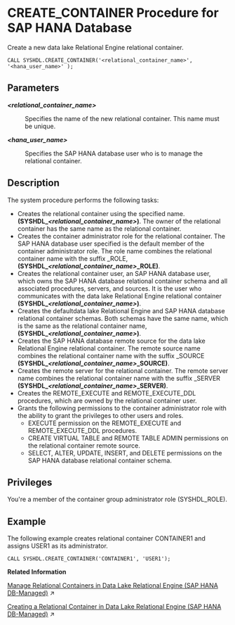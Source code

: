 <!-- loio05a5d3bfe1d14dd5807b9f4ac2e759f3 -->

# CREATE\_CONTAINER Procedure for SAP HANA Database

Create a new data lake Relational Engine relational container.



```
CALL SYSHDL.CREATE_CONTAINER('<relational_container_name>', '<hana_user_name>' ); 
```



<a name="loio05a5d3bfe1d14dd5807b9f4ac2e759f3__section_dj3_45x_cjb"/>

## Parameters


<dl>
<dt><b>

*<relational\_container\_name\>*

</b></dt>
<dd>

Specifies the name of the new relational container. This name must be unique.



</dd><dt><b>

*<hana\_user\_name\>*

</b></dt>
<dd>

Specifies the SAP HANA database user who is to manage the relational container.



</dd>
</dl>



<a name="loio05a5d3bfe1d14dd5807b9f4ac2e759f3__section_zhc_rnx_cjb"/>

## Description

The system procedure performs the following tasks:

-   Creates the relational container using the specified name. **\(SYSHDL\_*<relational\_container\_name\>*\)**. The owner of the relational container has the same name as the relational container.
-   Creates the container administrator role for the relational container. The SAP HANA database user specified is the default member of the container administrator role. The role name combines the relational container name with the suffix \_ROLE, **\(SYSHDL\_*<relational\_container\_name\>*\_ROLE\)**.
-   Creates the relational container user, an SAP HANA database user, which owns the SAP HANA database relational container schema and all associated procedures, servers, and sources. It is the user who communicates with the data lake Relational Engine relational container **\(SYSHDL\_*<relational\_container\_name\>*\)**.
-   Creates the defaultdata lake Relational Engine and SAP HANA database relational container schemas. Both schemas have the same name, which is the same as the relational container name, **\(SYSHDL\_*<relational\_container\_name\>*\)**.
-   Creates the SAP HANA database remote source for the data lake Relational Engine relational container. The remote source name combines the relational container name with the suffix \_SOURCE **\(SYSHDL\_*<relational\_container\_name\>*\_SOURCE\)**.
-   Creates the remote server for the relational container. The remote server name combines the relational container name with the suffix \_SERVER **\(SYSHDL\_*<relational\_container\_name\>*\_SERVER\)**.
-   Creates the REMOTE\_EXECUTE and REMOTE\_EXECUTE\_DDL procedures, which are owned by the relational container user.
-   Grants the following permissions to the container administrator role with the ability to grant the privileges to other users and roles.
    -   EXECUTE permission on the REMOTE\_EXECUTE and REMOTE\_EXECUTE\_DDL procedures.
    -   CREATE VIRTUAL TABLE and REMOTE TABLE ADMIN permissions on the relational container remote source.
    -   SELECT, ALTER, UPDATE, INSERT, and DELETE permissions on the SAP HANA database relational container schema.




<a name="loio05a5d3bfe1d14dd5807b9f4ac2e759f3__section_xlt_rnx_cjb"/>

## Privileges

You're a member of the container group administrator role \(SYSHDL\_ROLE\).



<a name="loio05a5d3bfe1d14dd5807b9f4ac2e759f3__section_f5l_5nx_cjb"/>

## Example

The following example creates relational container CONTAINER1 and assigns USER1 as its administrator.

```
CALL SYSHDL.CREATE_CONTAINER('CONTAINER1', 'USER1');
```

**Related Information**  


[Manage Relational Containers in Data Lake Relational Engine (SAP HANA DB-Managed)](https://help.sap.com/viewer/9220e7fec0fe4503b5c5a6e21d584e63/2024_1_QRC/en-US/0b494fedebb243fc9bd92c87bac7ddd4.html "Relational containers are managed from the SAP HANA database instance, but are stored in the data lake Relational Engine instance.") :arrow_upper_right:

[Creating a Relational Container in Data Lake Relational Engine (SAP HANA DB-Managed)](https://help.sap.com/viewer/9220e7fec0fe4503b5c5a6e21d584e63/2024_1_QRC/en-US/ab555a3a98204db88d1aab58b51f15ce.html "Create a relational container in the data lake Relational Engine container group.") :arrow_upper_right:

